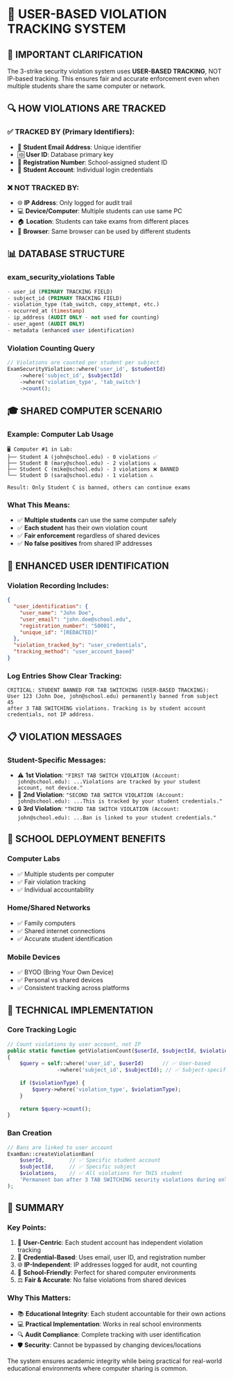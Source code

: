 # 🎯 USER-BASED VIOLATION TRACKING SYSTEM

## 🚨 **IMPORTANT CLARIFICATION**

The 3-strike security violation system uses **USER-BASED TRACKING**, NOT IP-based tracking. This ensures fair and accurate enforcement even when multiple students share the same computer or network.

## 🔍 **HOW VIOLATIONS ARE TRACKED**

### ✅ **TRACKED BY (Primary Identifiers):**
- 📧 **Student Email Address**: Unique identifier
- 🆔 **User ID**: Database primary key  
- 📝 **Registration Number**: School-assigned student ID
- 👤 **Student Account**: Individual login credentials

### ❌ **NOT TRACKED BY:**
- 🌐 **IP Address**: Only logged for audit trail
- 💻 **Device/Computer**: Multiple students can use same PC
- 🏠 **Location**: Students can take exams from different places
- 📱 **Browser**: Same browser can be used by different students

## 📊 **DATABASE STRUCTURE**

### **exam_security_violations Table**
```sql
- user_id (PRIMARY TRACKING FIELD)
- subject_id (PRIMARY TRACKING FIELD) 
- violation_type (tab_switch, copy_attempt, etc.)
- occurred_at (timestamp)
- ip_address (AUDIT ONLY - not used for counting)
- user_agent (AUDIT ONLY)
- metadata (enhanced user identification)
```

### **Violation Counting Query**
```php
// Violations are counted per student per subject
ExamSecurityViolation::where('user_id', $studentId)
    ->where('subject_id', $subjectId) 
    ->where('violation_type', 'tab_switch')
    ->count();
```

## 🎓 **SHARED COMPUTER SCENARIO**

### **Example: Computer Lab Usage**
```
🖥️ Computer #1 in Lab:
├── Student A (john@school.edu) - 0 violations ✅
├── Student B (mary@school.edu) - 2 violations ⚠️  
├── Student C (mike@school.edu) - 3 violations ❌ BANNED
└── Student D (sara@school.edu) - 1 violation ⚠️

Result: Only Student C is banned, others can continue exams
```

### **What This Means:**
- ✅ **Multiple students** can use the same computer safely
- ✅ **Each student** has their own violation count  
- ✅ **Fair enforcement** regardless of shared devices
- ✅ **No false positives** from shared IP addresses

## 🔐 **ENHANCED USER IDENTIFICATION**

### **Violation Recording Includes:**
```json
{
  "user_identification": {
    "user_name": "John Doe",
    "user_email": "john.doe@school.edu", 
    "registration_number": "50001",
    "unique_id": "[REDACTED]"
  },
  "violation_tracked_by": "user_credentials",
  "tracking_method": "user_account_based"
}
```

### **Log Entries Show Clear Tracking:**
```
CRITICAL: STUDENT BANNED FOR TAB SWITCHING (USER-BASED TRACKING): 
User 123 (John Doe, john@school.edu) permanently banned from subject 45 
after 3 TAB SWITCHING violations. Tracking is by student account credentials, not IP address.
```

## 📋 **VIOLATION MESSAGES**

### **Student-Specific Messages:**
- ⚠️ **1st Violation**: `"FIRST TAB SWITCH VIOLATION (Account: john@school.edu): ...Violations are tracked by your student account, not device."`
- 🚨 **2nd Violation**: `"SECOND TAB SWITCH VIOLATION (Account: john@school.edu): ...This is tracked by your student credentials."`  
- 🔒 **3rd Violation**: `"THIRD TAB SWITCH VIOLATION (Account: john@school.edu): ...Ban is linked to your student credentials."`

## 🏫 **SCHOOL DEPLOYMENT BENEFITS**

### **Computer Labs**
- ✅ Multiple students per computer
- ✅ Fair violation tracking
- ✅ Individual accountability

### **Home/Shared Networks**  
- ✅ Family computers
- ✅ Shared internet connections
- ✅ Accurate student identification

### **Mobile Devices**
- ✅ BYOD (Bring Your Own Device)
- ✅ Personal vs shared devices
- ✅ Consistent tracking across platforms

## 🔧 **TECHNICAL IMPLEMENTATION**

### **Core Tracking Logic**
```php
// Count violations by user account, not IP
public static function getViolationCount($userId, $subjectId, $violationType = null)
{
    $query = self::where('user_id', $userId)      // ✅ User-based
                ->where('subject_id', $subjectId); // ✅ Subject-specific
    
    if ($violationType) {
        $query->where('violation_type', $violationType);
    }
    
    return $query->count();
}
```

### **Ban Creation**
```php
// Bans are linked to user account
ExamBan::createViolationBan(
    $userId,        // ✅ Specific student account
    $subjectId,     // ✅ Specific subject
    $violations,    // ✅ All violations for THIS student
    'Permanent ban after 3 TAB SWITCHING security violations during online exam'
);
```

## 🎯 **SUMMARY**

### **Key Points:**
1. 🎯 **User-Centric**: Each student account has independent violation tracking
2. 🔐 **Credential-Based**: Uses email, user ID, and registration number
3. 🌐 **IP-Independent**: IP addresses logged for audit, not counting
4. 🏫 **School-Friendly**: Perfect for shared computer environments
5. ⚖️ **Fair & Accurate**: No false violations from shared devices

### **Why This Matters:**
- 📚 **Educational Integrity**: Each student accountable for their own actions
- 💻 **Practical Implementation**: Works in real school environments  
- 🔍 **Audit Compliance**: Complete tracking with user identification
- 🛡️ **Security**: Cannot be bypassed by changing devices/locations

The system ensures academic integrity while being practical for real-world educational environments where computer sharing is common.